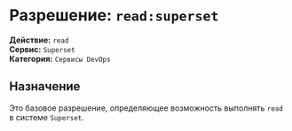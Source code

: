 # Разрешение: `read:superset`

**Действие:** `read`  
**Сервис:** `Superset`  
**Категория:** `Сервисы DevOps`

## Назначение
Это базовое разрешение, определяющее возможность выполнять `read` в системе `Superset`.
